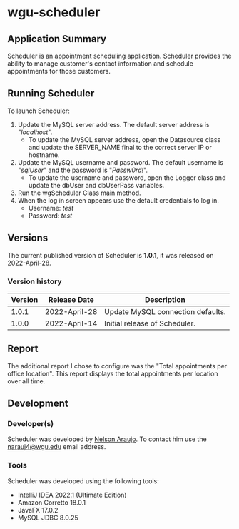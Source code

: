 # wgu-scheduler
## Application Summary
Scheduler is an appointment scheduling application. Scheduler provides the ability to manage customer's contact information and schedule appointments for those customers.

## Running Scheduler
To launch Scheduler:
1. Update the MySQL server address. The default server address is "*localhost*".
   - To update the MySQL server address, open the Datasource class and update the SERVER_NAME final to the correct server IP or hostname.
2. Update the MySQL username and password. The default username is "*sqlUser*" and the password is "*Passw0rd!*".
   - To update the username and password, open the Logger class and update the dbUser and dbUserPass variables.
3. Run the wgScheduler Class main method.
4. When the log in screen appears use the default credentials to log in.
   - Username: *test*
   - Password: *test*

## Versions
The current published version of Scheduler is **1.0.1**, it was released on 2022-April-28.

### Version history
| Version | Release Date  | Description                       |
|---------|---------------|-----------------------------------|
| 1.0.1   | 2022-April-28 | Update MySQL connection defaults. |
| 1.0.0   | 2022-April-14 | Initial release of Scheduler.     |

## Report
The additional report I chose to configure was the "Total appointments per office location". This report displays the total appointments per location over all time.

## Development
### Developer(s)
Scheduler was developed by [Nelson Araujo](https://github.com/nelson-araujo). To contact him use the [narauj4@wgu.edu](narauj4@wgu.edu) email address.

### Tools
Scheduler was developed using the following tools:
- IntelliJ IDEA 2022.1 (Ultimate Edition)
- Amazon Corretto 18.0.1
- JavaFX 17.0.2
- MySQL JDBC 8.0.25